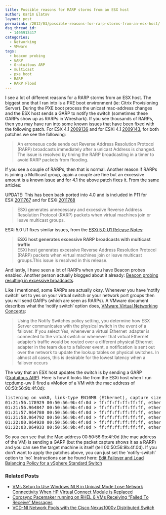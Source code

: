 ```yaml
---
title: Possible reasons for RARP storms from an ESX host
author: Karim Elatov
layout: post
permalink: /2012/03/possible-reasons-for-rarp-storms-from-an-esx-host/
dsq_thread_id:
  - 1405913417
categories:
  - Networking
  - VMware
tags:
  - beacon probing
  - GARP
  - Gratuitous ARP
  - multicast
  - pxe boot
  - RARP
  - RARP Flood
---
```

I see a lot of different reasons for a RARP storms from an ESX host. The biggest one that I ran into is a PXE boot environment (ie: Citrix Provisioning Server). During the PXE boot process the unicast mac-address changes and the ESX host sends a GARP to notify the switch (sometimes these GARPs show up as RARPs in Wireshark). If you see thousands of RARPs, then you may have run into some known issues that have been fixed with the following patch. For ESX 4.1 <a href="http://kb.vmware.com/kb/2009136" onclick="javascript:_gaq.push(['_trackEvent','outbound-article','http://kb.vmware.com/kb/2009136']);">2009136</a> and for ESXi 4.1 <a href="http://kb.vmware.com/kb/2009143" onclick="javascript:_gaq.push(['_trackEvent','outbound-article','http://kb.vmware.com/kb/2009143']);">2009143</a>, for both patches we see the following:

> An erroneous code sends out Reverse Address Resolution Protocol (RARP) broadcasts immediately after a unicast Address is changed. The issue is resolved by timing the RARP broadcasting in a timer to avoid RARP packets from flooding.

If you see a couple of RARPs, then that is normal. Another reason if RARPs is joining a Multicast group, again a couple are fine but an excessive amount is a known issue and for 4.1 the above patch fixes it. From the same articles:

UPDATE: This has been back ported into 4.0 and is included in P11 for ESX <a href="http://kb.vmware.com/kb/2011767" onclick="javascript:_gaq.push(['_trackEvent','outbound-article','http://kb.vmware.com/kb/2011767']);">2011767</a> and for ESXi <a href="http://kb.vmware.com/kb/2011768" onclick="javascript:_gaq.push(['_trackEvent','outbound-article','http://kb.vmware.com/kb/2011768']);">2011768</a>

> ESXi generates unnecessary and excessive Reverse Address Resolution Protocol (RARP) packets when virtual machines join or leave multicast groups.

ESXi 5.0 U1 fixes similar issues, from the <a href="https://www.vmware.com/support/vsphere5/doc/vsp_esxi50_u1_rel_notes.html" onclick="javascript:_gaq.push(['_trackEvent','outbound-article','http://www.vmware.com/support/vsphere5/doc/vsp_esxi50_u1_rel_notes.html']);">ESXi 5.0 U1 Release Notes</a>:

<div>
</div>

> <div>
>   <strong>ESXi host generates excessive RARP broadcasts with multicast traffic</strong><br /> ESXi host generates excessive Reverse Address Resolution Protocol (RARP) packets when virtual machines join or leave multicast groups.This issue is resolved in this release.
> </div>

And lastly, I have seen a lot of RARPs when you have Beacon probes enabled. Another person actually blogged about it already: <a href="http://virtualrj.wordpress.com/2009/01/14/beacon-probing-resulting-in-excessive-broadcasts/" onclick="javascript:_gaq.push(['_trackEvent','outbound-article','http://virtualrj.wordpress.com/2009/01/14/beacon-probing-resulting-in-excessive-broadcasts/']);">Beacon probing resulting in excessive broadcasts</a>.

Like I mentioned, some RARPs are actually okay. Whenever you have &#8216;notify switch&#8217; set to yes on your virtual switch or your network port groups then you will send GARPs (which are seen as RARPs). A VMware document describes what the &#8216;notify switch&#8217; option does, <a href="http://www.vmware.com/files/pdf/virtual_networking_concepts.pdf" onclick="javascript:_gaq.push(['_trackEvent','download','http://www.vmware.com/files/pdf/virtual_networking_concepts.pdf']);">VMware Virtual Networking Concepts</a>:

> Using the Notify Switches policy setting, you determine how ESX Server communicates with the physical switch in the event of a failover. If you select Yes, whenever a virtual Ethernet  adapter is connected to the virtual switch or whenever that virtual Ethernet adapter’s traffic would be routed over a different physical Ethernet adapter in the team due to a failover event, a notification is sent out over the network to update the lookup tables on physical switches. In almost all cases, this is desirable for the lowest latency when a failover occurs

The way that an ESX host updates the switch is by sending a GARP (<a href="http://wiki.wireshark.org/Gratuitous_ARP" onclick="javascript:_gaq.push(['_trackEvent','outbound-article','http://wiki.wireshark.org/Gratuitous_ARP']);">Gratuitous ARP</a>). Here is how it looks like from the ESXi host when I run tcpdump-uw (I fired a vMotion of a VM with the mac address of 00:50:56:9b:4f:0d):

<pre>listening on vmk0, link-type EN10MB (Ethernet), capture size 96 bytes
01:21:56.178929 00:50:56:9b:4f:0d &gt; ff:ff:ff:ff:ff:ff, ethertype Reverse ARP (0x8035), length 60: Reverse Request who-is 00:50:56:9b:4f:0d tell 00:50:56:9b:4f:0d, length 46
01:21:56.964847 00:50:56:9b:4f:0d &gt; ff:ff:ff:ff:ff:ff, ethertype Reverse ARP (0x8035), length 60: Reverse Request who-is 00:50:56:9b:4f:0d tell 00:50:56:9b:4f:0d, length 46
01:21:57.964780 00:50:56:9b:4f:0d &gt; ff:ff:ff:ff:ff:ff, ethertype Reverse ARP (0x8035), length 60: Reverse Request who-is 00:50:56:9b:4f:0d tell 00:50:56:9b:4f:0d, length 46
01:21:58.964792 00:50:56:9b:4f:0d &gt; ff:ff:ff:ff:ff:ff, ethertype Reverse ARP (0x8035), length 60: Reverse Request who-is 00:50:56:9b:4f:0d tell 00:50:56:9b:4f:0d, length 46
01:22:00.964920 00:50:56:9b:4f:0d &gt; ff:ff:ff:ff:ff:ff, ethertype Reverse ARP (0x8035), length 60: Reverse Request who-is 00:50:56:9b:4f:0d tell 00:50:56:9b:4f:0d, length 46
01:22:03.964933 00:50:56:9b:4f:0d &gt; ff:ff:ff:ff:ff:ff, ethertype Reverse ARP (0x8035), length 60: Reverse Request who-is 00:50:56:9b:4f:0d tell 00:50:56:9b:4f:0d, length 46</pre>

So you can see that the Mac address 00:50:56:9b:4f:0d (the mac address of the VM) is sending a GARP (but the packet capture shows it as a RARP) and you can see the target machine is itself (tell 00:50:56:9b:4f:0d). If you don&#8217;t want to apply the patches above, you can just set the &#8216;notify-switch&#8217; option to &#8216;no&#8217;. Instructions can be found here: <a href="http://pubs.vmware.com/vsphere-50/index.jsp?topic=/com.vmware.vsphere.networking.doc_50/GUID-D5EA6315-5DCD-463E-A701-B3D8D9250FB5.html" onclick="javascript:_gaq.push(['_trackEvent','outbound-article','http://pubs.vmware.com/vsphere-50/index.jsp?topic=/com.vmware.vsphere.networking.doc_50/GUID-D5EA6315-5DCD-463E-A701-B3D8D9250FB5.html']);">Edit Failover and Load Balancing Policy for a vSphere Standard Switch</a>

<div class="SPOSTARBUST-Related-Posts">
  <H3>
    Related Posts
  </H3>
  
  <ul class="entry-meta">
    <li class="SPOSTARBUST-Related-Post">
      <a title="VMs Setup to Use Windows NLB in Unicast Mode Lose Network Connectivity When HP Virtual Connect Module is Replaced" href="http://virtuallyhyper.com/2012/09/vms-setup-to-use-windows-nlb-in-unicast-mode-lose-network-connectivity-when-hp-virtual-connect-module-is-replaced/" onclick="javascript:_gaq.push(['_trackEvent','outbound-article','http://virtuallyhyper.com/2012/09/vms-setup-to-use-windows-nlb-in-unicast-mode-lose-network-connectivity-when-hp-virtual-connect-module-is-replaced/']);" rel="bookmark">VMs Setup to Use Windows NLB in Unicast Mode Lose Network Connectivity When HP Virtual Connect Module is Replaced</a>
    </li>
    <li class="SPOSTARBUST-Related-Post">
      <a title="Corosync Pacemaker running on RHEL 6 VMs Receiving &#8220;Failed To Receive&#8221; Messages" href="http://virtuallyhyper.com/2012/08/corosync-pacemaker-running-on-rhel-6-vms-receiving-failed-to-receive-messages/" onclick="javascript:_gaq.push(['_trackEvent','outbound-article','http://virtuallyhyper.com/2012/08/corosync-pacemaker-running-on-rhel-6-vms-receiving-failed-to-receive-messages/']);" rel="bookmark">Corosync Pacemaker running on RHEL 6 VMs Receiving &#8220;Failed To Receive&#8221; Messages</a>
    </li>
    <li class="SPOSTARBUST-Related-Post">
      <a title="VCD-NI Network Pools with the Cisco Nexus1000v Distributed Switch" href="http://virtuallyhyper.com/2012/08/vcd-ni-network-pools-with-the-cisco-nexus1000v/" onclick="javascript:_gaq.push(['_trackEvent','outbound-article','http://virtuallyhyper.com/2012/08/vcd-ni-network-pools-with-the-cisco-nexus1000v/']);" rel="bookmark">VCD-NI Network Pools with the Cisco Nexus1000v Distributed Switch</a>
    </li>
  </ul>
</div>

<p class="wp-flattr-button">
  <a class="FlattrButton" style="display:none;" href="http://virtuallyhyper.com/2012/03/possible-reasons-for-rarp-storms-from-an-esx-host/" title=" Possible reasons for RARP storms from an ESX host" rev="flattr;uid:virtuallyhyper;language:en_GB;category:text;tags:beacon probing,GARP,Gratuitous ARP,multicast,pxe boot,RARP,RARP Flood,blog;button:compact;">I was recently messing around with my vCloud Lab and I decided to see how the Nexus 1000v integrates with vCloud Director. After figuring out how it works, I decided...</a>
</p>